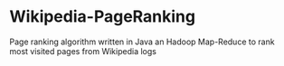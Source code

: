 # Wikipedia-PageRanking
Page ranking algorithm written in Java an Hadoop Map-Reduce to rank most visited pages from Wikipedia logs
